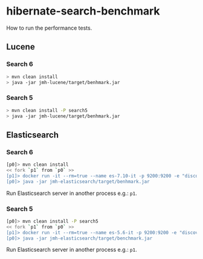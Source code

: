 # hibernate-search-benchmark

How to run the performance tests.

## Lucene

### Search 6

``` bash
> mvn clean install
> java -jar jmh-lucene/target/benhmark.jar
```

### Search 5

``` bash
> mvn clean install -P search5
> java -jar jmh-lucene/target/benhmark.jar
```

## Elasticsearch

### Search 6

``` bash
[p0]> mvn clean install
<< fork `p1` from `p0` >>
[p1]> docker run -it --rm=true --name es-7.10-it -p 9200:9200 -e "discovery.type=single-node" docker.elastic.co/elasticsearch/elasticsearch-oss:7.10.2
[p0]> java -jar jmh-elasticsearch/target/benhmark.jar
```

Run Elasticsearch server in another process e.g.: `p1`.

### Search 5

``` bash
[p0]> mvn clean install -P search5
<< fork `p1` from `p0` >>
[p1]> docker run -it --rm=true --name es-5.6-it -p 9200:9200 -e "discovery.type=single-node" -e "xpack.security.enabled=false" docker.elastic.co/elasticsearch/elasticsearch:5.6.16
[p0]> java -jar jmh-elasticsearch/target/benchmark.jar
```

Run Elasticsearch server in another process e.g.: `p1`.